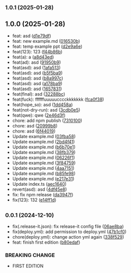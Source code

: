 

## <small>1.0.1 (2025-01-28)</small>

## 1.0.0 (2025-01-28)

* feat: asd ([d1e79df](https://github.com/SoppyLzz/slidev-theme-cqupt/commit/d1e79df))
* feat: new example.md ([016530b](https://github.com/SoppyLzz/slidev-theme-cqupt/commit/016530b))
* feat: temp example ppt ([d2e9a6e](https://github.com/SoppyLzz/slidev-theme-cqupt/commit/d2e9a6e))
* feat(123): 123 ([f44b86b](https://github.com/SoppyLzz/slidev-theme-cqupt/commit/f44b86b))
* feat(a): a ([a8d43ed](https://github.com/SoppyLzz/slidev-theme-cqupt/commit/a8d43ed))
* feat(ad): asd ([91950b9](https://github.com/SoppyLzz/slidev-theme-cqupt/commit/91950b9))
* feat(asd): asd ([1afa513](https://github.com/SoppyLzz/slidev-theme-cqupt/commit/1afa513))
* feat(asd): asd ([b5f5ba9](https://github.com/SoppyLzz/slidev-theme-cqupt/commit/b5f5ba9))
* feat(asd): asd ([b8a997c](https://github.com/SoppyLzz/slidev-theme-cqupt/commit/b8a997c))
* feat(asd): asd ([a178ba9](https://github.com/SoppyLzz/slidev-theme-cqupt/commit/a178ba9))
* feat(asd): asd ([1657831](https://github.com/SoppyLzz/slidev-theme-cqupt/commit/1657831))
* feat(final): asd ([32288bc](https://github.com/SoppyLzz/slidev-theme-cqupt/commit/32288bc))
* feat(fuck): ffffffuuuuucccckkkkkkk ([fca0f38](https://github.com/SoppyLzz/slidev-theme-cqupt/commit/fca0f38))
* feat(hope_so): asd ([1dd458a](https://github.com/SoppyLzz/slidev-theme-cqupt/commit/1dd458a))
* feat(not-dry-run): asd ([3cdb0e5](https://github.com/SoppyLzz/slidev-theme-cqupt/commit/3cdb0e5))
* feat(qwe): qwe ([2e46d3f](https://github.com/SoppyLzz/slidev-theme-cqupt/commit/2e46d3f))
* chore: add npm publish ([7310100](https://github.com/SoppyLzz/slidev-theme-cqupt/commit/7310100))
* chore: asd ([20999b8](https://github.com/SoppyLzz/slidev-theme-cqupt/commit/20999b8))
* chore: asd ([6f44019](https://github.com/SoppyLzz/slidev-theme-cqupt/commit/6f44019))
* Update example.md ([03fba58](https://github.com/SoppyLzz/slidev-theme-cqupt/commit/03fba58))
* Update example.md ([2bd4f41](https://github.com/SoppyLzz/slidev-theme-cqupt/commit/2bd4f41))
* Update example.md ([b6b70e1](https://github.com/SoppyLzz/slidev-theme-cqupt/commit/b6b70e1))
* Update example.md ([38fb379](https://github.com/SoppyLzz/slidev-theme-cqupt/commit/38fb379))
* Update example.md ([06226f1](https://github.com/SoppyLzz/slidev-theme-cqupt/commit/06226f1))
* Update example.md ([3f84759](https://github.com/SoppyLzz/slidev-theme-cqupt/commit/3f84759))
* Update example.md ([4aa7151](https://github.com/SoppyLzz/slidev-theme-cqupt/commit/4aa7151))
* Update example.md ([b85fe98](https://github.com/SoppyLzz/slidev-theme-cqupt/commit/b85fe98))
* Update example.md ([e217e31](https://github.com/SoppyLzz/slidev-theme-cqupt/commit/e217e31))
* Update index.ts ([aec1640](https://github.com/SoppyLzz/slidev-theme-cqupt/commit/aec1640))
* revert(asd): asd ([4df45e8](https://github.com/SoppyLzz/slidev-theme-cqupt/commit/4df45e8))
* fix: fix npm release ([da3947f](https://github.com/SoppyLzz/slidev-theme-cqupt/commit/da3947f))
* fix(123): 132 ([e14ff1d](https://github.com/SoppyLzz/slidev-theme-cqupt/commit/e14ff1d))

## <small>0.0.1 (2024-12-10)</small>

* fix(.release-it.json): fix release-it config file ([06ae8ba](https://github.com/SoppyLzz/slidev-theme-cqupt/commit/06ae8ba))
* fix(deploy.yml): add permission to deploy.yml ([47b1cf0](https://github.com/SoppyLzz/slidev-theme-cqupt/commit/47b1cf0))
* chore(deploy.yml): change action yml again ([338f529](https://github.com/SoppyLzz/slidev-theme-cqupt/commit/338f529))
* feat: finish first edition ([b80edaf](https://github.com/SoppyLzz/slidev-theme-cqupt/commit/b80edaf))


### BREAKING CHANGE

* FIRST EDITION
